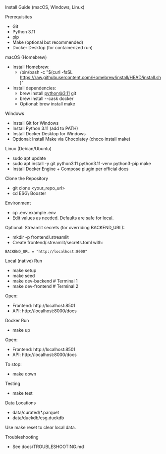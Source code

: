 Install Guide (macOS, Windows, Linux)

Prerequisites

- Git
- Python 3.11
- pip
- Make (optional but recommended)
- Docker Desktop (for containerized run)

macOS (Homebrew)

- Install Homebrew:
  - /bin/bash -c "$(curl -fsSL https://raw.githubusercontent.com/Homebrew/install/HEAD/install.sh)"
- Install dependencies:
  - brew install python@3.11 git
  - brew install --cask docker
  - Optional: brew install make

Windows

- Install Git for Windows
- Install Python 3.11 (add to PATH)
- Install Docker Desktop for Windows
- Optional: Install Make via Chocolatey (choco install make)

Linux (Debian/Ubuntu)

- sudo apt update
- sudo apt install -y git python3.11 python3.11-venv python3-pip make
- Install Docker Engine + Compose plugin per official docs

Clone the Repository

- git clone <your_repo_url>
- cd ESG\ Booster

Environment

- cp .env.example .env
- Edit values as needed. Defaults are safe for local.

Optional: Streamlit secrets (for overriding BACKEND_URL):

- mkdir -p frontend/.streamlit
- Create frontend/.streamlit/secrets.toml with:

```
BACKEND_URL = "http://localhost:8000"
```

Local (native) Run

- make setup
- make seed
- make dev-backend  # Terminal 1
- make dev-frontend # Terminal 2

Open:

- Frontend: http://localhost:8501
- API: http://localhost:8000/docs

Docker Run

- make up

Open:

- Frontend: http://localhost:8501
- API: http://localhost:8000/docs

To stop:

- make down

Testing

- make test

Data Locations

- data/curated/*.parquet
- data/duckdb/esg.duckdb

Use make reset to clear local data.

Troubleshooting

- See docs/TROUBLESHOOTING.md


